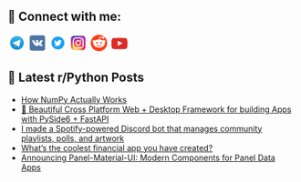 ## 🔎 Connect with me:
[<img src="https://github.com/bullbesh/bullbesh/blob/main/images/Telegram.png" width="32" height="32" />](https://t.me/bullbesh)
[<img src="https://github.com/bullbesh/bullbesh/blob/main/images/VK.png" width="32" height="32" />](https://vk.com/bullbesh)
[<img src="https://github.com/bullbesh/bullbesh/blob/main/images/Twitter.png" width="32" height="32" />](https://twitter.com/bullbesh1)
[<img src="https://github.com/bullbesh/bullbesh/blob/main/images/Instagram.png" width="32" height="32" />](https://www.instagram.com/bullbesh)
[<img src="https://github.com/bullbesh/bullbesh/blob/main/images/Reddit.png" width="32" height="32" />](https://www.reddit.com/user/bullbesh)
[<img src="https://github.com/bullbesh/bullbesh/blob/main/images/YouTube.png" width="32" height="32" />](https://www.youtube.com/channel/UCtfjRs6uzgq5mfm8S06WTcg)

## 📕 Latest r/Python Posts
<!-- BLOG-POST-LIST:START -->
- [How NumPy Actually Works](https://www.reddit.com/r/Python/comments/1lxcqme/how_numpy_actually_works/)
- [🚀 Beautiful Cross Platform Web + Desktop Framework for building Apps with PySide6 + FastAPI](https://www.reddit.com/r/Python/comments/1lxcoqz/beautiful_cross_platform_web_desktop_framework/)
- [I made a Spotify-powered Discord bot that manages community playlists, polls, and artwork](https://www.reddit.com/r/Python/comments/1lxbnt1/i_made_a_spotifypowered_discord_bot_that_manages/)
- [What’s the coolest financial app you have created?](https://www.reddit.com/r/Python/comments/1lx8tu5/whats_the_coolest_financial_app_you_have_created/)
- [Announcing Panel-Material-UI: Modern Components for Panel Data Apps](https://www.reddit.com/r/Python/comments/1lx84ef/announcing_panelmaterialui_modern_components_for/)
<!-- BLOG-POST-LIST:END -->
